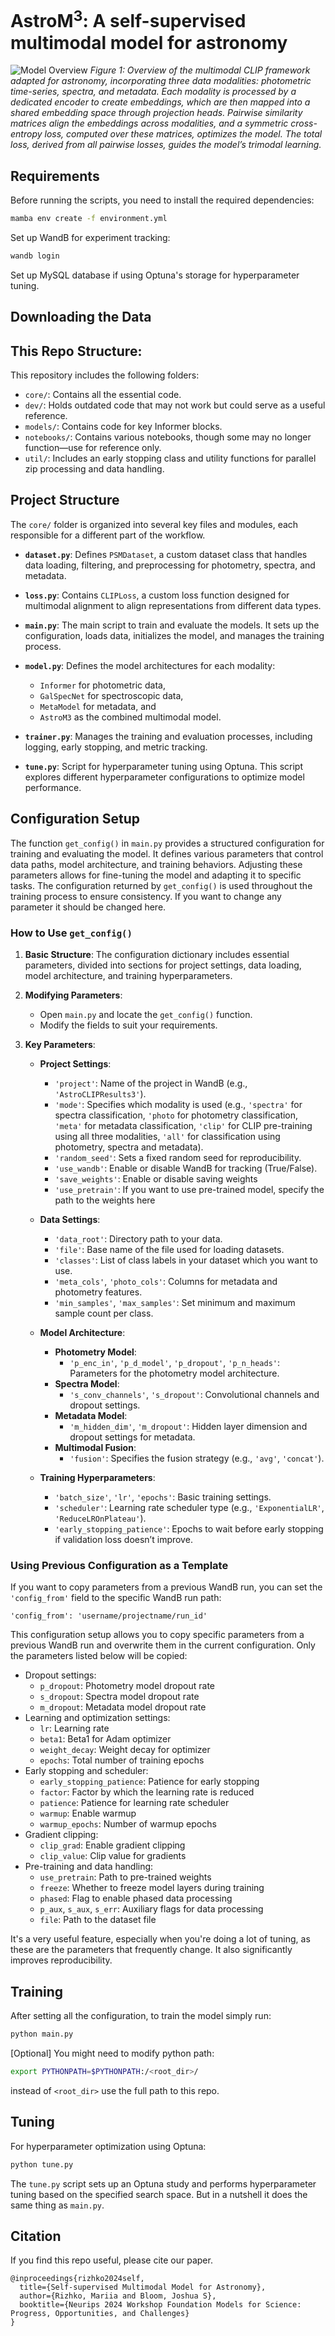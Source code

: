 # AstroM<sup>3</sup>: A self-supervised multimodal model for astronomy

![Model Overview](images/astroclip.png)
*Figure 1: Overview of the multimodal CLIP framework adapted for astronomy, incorporating three data modalities: photometric time-series, spectra, and metadata. Each modality is processed by a dedicated encoder to create embeddings, which are then mapped into a shared embedding space through projection heads. Pairwise similarity matrices align the embeddings across modalities, and a symmetric cross-entropy loss, computed over these matrices, optimizes the model. The total loss, derived from all pairwise losses, guides the model’s trimodal learning.*


## Requirements

Before running the scripts, you need to install the required dependencies:
   ```sh
   mamba env create -f environment.yml
   ```

Set up WandB for experiment tracking:
   ```sh
   wandb login
   ```

Set up MySQL database if using Optuna's storage for hyperparameter tuning.


## Downloading the Data

## This Repo Structure:
This repository includes the following folders:
- `core/`: Contains all the essential code.
- `dev/`: Holds outdated code that may not work but could serve as a useful reference.
- `models/`: Contains code for key Informer blocks.
- `notebooks/`: Contains various notebooks, though some may no longer function—use for reference only.
- `util/`: Includes an early stopping class and utility functions for parallel zip processing and data handling.

## Project Structure


The `core/` folder is organized into several key files and modules, each responsible for a different part of the workflow.

- **`dataset.py`**: Defines `PSMDataset`, a custom dataset class that handles data loading, filtering, and preprocessing for photometry, spectra, and metadata. 

- **`loss.py`**: Contains `CLIPLoss`, a custom loss function designed for multimodal alignment to align representations from different data types.

- **`main.py`**: The main script to train and evaluate the models. It sets up the configuration, loads data, initializes the model, and manages the training process.

- **`model.py`**: Defines the model architectures for each modality:
  - `Informer` for photometric data,
  - `GalSpecNet` for spectroscopic data,
  - `MetaModel` for metadata, and
  - `AstroM3` as the combined multimodal model.

- **`trainer.py`**: Manages the training and evaluation processes, including logging, early stopping, and metric tracking.

- **`tune.py`**: Script for hyperparameter tuning using Optuna. This script explores different hyperparameter configurations to optimize model performance.

## Configuration Setup

The function `get_config()` in `main.py` provides a structured configuration for training and evaluating the model. It defines various parameters that control data paths, model architecture, and training behaviors. Adjusting these parameters allows for fine-tuning the model and adapting it to specific tasks. The configuration returned by `get_config()` is used throughout the training process to ensure consistency. If you want to change any parameter it should be changed here.

### How to Use `get_config()`

1. **Basic Structure**: The configuration dictionary includes essential parameters, divided into sections for project settings, data loading, model architecture, and training hyperparameters.

2. **Modifying Parameters**:
   - Open `main.py` and locate the `get_config()` function.
   - Modify the fields to suit your requirements.

3. **Key Parameters**:
   - **Project Settings**:
     - `'project'`: Name of the project in WandB (e.g., `'AstroCLIPResults3'`).
     - `'mode'`: Specifies which modality is used (e.g., `'spectra'` for spectra classification, `'photo` for photometry classification, `'meta'` for metadata classification, `'clip'` for CLIP pre-training using all three modalities, `'all'` for classification using photometry, spectra and metadata).
     - `'random_seed'`: Sets a fixed random seed for reproducibility.
     - `'use_wandb'`: Enable or disable WandB for tracking (True/False).
     - `'save_weights'`: Enable or disable saving weights
     - `'use_pretrain'`: If you want to use pre-trained model, specify the path to the weights here

   - **Data Settings**:
     - `'data_root'`: Directory path to your data.
     - `'file'`: Base name of the file used for loading datasets.
     - `'classes'`: List of class labels in your dataset which you want to use.
     - `'meta_cols'`, `'photo_cols'`: Columns for metadata and photometry features.
     - `'min_samples'`, `'max_samples'`: Set minimum and maximum sample count per class.

   - **Model Architecture**:
     - **Photometry Model**:
       - `'p_enc_in'`, `'p_d_model'`, `'p_dropout'`, `'p_n_heads'`: Parameters for the photometry model architecture.
     - **Spectra Model**:
       - `'s_conv_channels'`, `'s_dropout'`: Convolutional channels and dropout settings.
     - **Metadata Model**:
       - `'m_hidden_dim'`, `'m_dropout'`: Hidden layer dimension and dropout settings for metadata.
     - **Multimodal Fusion**:
       - `'fusion'`: Specifies the fusion strategy (e.g., `'avg'`, `'concat'`).

   - **Training Hyperparameters**:
     - `'batch_size'`, `'lr'`, `'epochs'`: Basic training settings.
     - `'scheduler'`: Learning rate scheduler type (e.g., `'ExponentialLR'`, `'ReduceLROnPlateau'`).
     - `'early_stopping_patience'`: Epochs to wait before early stopping if validation loss doesn’t improve.

### Using Previous Configuration as a Template

If you want to copy parameters from a previous WandB run, you can set the `'config_from'` field to the specific WandB run path:

```
'config_from': 'username/projectname/run_id'
```

This configuration setup allows you to copy specific parameters from a previous WandB run and overwrite them in the current configuration. Only the parameters listed below will be copied:
   - Dropout settings:
     - `p_dropout`: Photometry model dropout rate
     - `s_dropout`: Spectra model dropout rate
     - `m_dropout`: Metadata model dropout rate
   - Learning and optimization settings:
     - `lr`: Learning rate
     - `beta1`: Beta1 for Adam optimizer
     - `weight_decay`: Weight decay for optimizer
     - `epochs`: Total number of training epochs
   - Early stopping and scheduler:
     - `early_stopping_patience`: Patience for early stopping
     - `factor`: Factor by which the learning rate is reduced
     - `patience`: Patience for learning rate scheduler
     - `warmup`: Enable warmup
     - `warmup_epochs`: Number of warmup epochs
   - Gradient clipping:
     - `clip_grad`: Enable gradient clipping
     - `clip_value`: Clip value for gradients
   - Pre-training and data handling:
     - `use_pretrain`: Path to pre-trained weights
     - `freeze`: Whether to freeze model layers during training
     - `phased`: Flag to enable phased data processing
     - `p_aux`, `s_aux`, `s_err`: Auxiliary flags for data processing
     - `file`: Path to the dataset file

It's a very useful feature, especially when you're doing a lot of tuning, as these are the parameters that frequently change. It also significantly improves reproducibility.

## Training 

After setting all the configuration, to train the model simply run:
```sh
python main.py
```

[Optional] You might need to modify python path:
```sh
export PYTHONPATH=$PYTHONPATH:/<root_dir>/
```
instead of `<root_dir>` use the full path to this repo.

## Tuning

For hyperparameter optimization using Optuna:
```sh
python tune.py
```
The `tune.py` script sets up an Optuna study and performs hyperparameter tuning based on the specified search space. But in a nutshell it does the same thing as `main.py`.

## Citation
If you find this repo useful, please cite our paper.
```
@inproceedings{rizhko2024self,
  title={Self-supervised Multimodal Model for Astronomy},
  author={Rizhko, Mariia and Bloom, Joshua S},
  booktitle={Neurips 2024 Workshop Foundation Models for Science: Progress, Opportunities, and Challenges}
}
```
